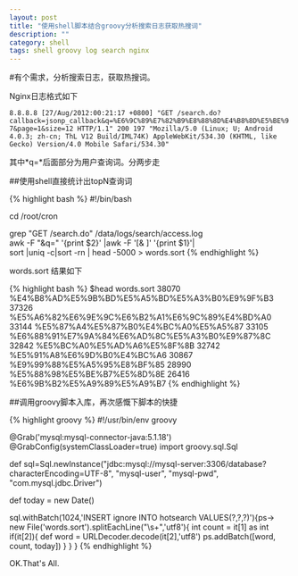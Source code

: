 ```yaml
---
layout: post
title: "使用shell脚本结合groovy分析搜索日志获取热搜词"
description: ""
category: shell 
tags: shell groovy log search nginx
---
```


#有个需求，分析搜索日志，获取热搜词。

Nginx日志格式如下

`
8.8.8.8 [27/Aug/2012:00:21:17 +0800] "GET /search.do?callback=jsonp_callback&q=%E6%9C%89%E7%82%B9%E8%88%8D%E4%B8%8D%E5%BE%97&page=1&size=12 HTTP/1.1" 200 197 "Mozilla/5.0 (Linux; U; Android 4.0.3; zh-cn; ThL V12 Build/IML74K) AppleWebKit/534.30 (KHTML, like Gecko) Version/4.0 Mobile Safari/534.30"
`

其中*q=*后面部分为用户查询词。分两步走

##使用shell直接统计出topN查询词

{% highlight bash %}
#!/bin/bash

cd /root/cron

grep  "GET /search.do" /data/logs/search/access.log  \
        awk -F "&q=" '{print $2}' |awk -F '[& ]' '{print $1}'| \
        sort |uniq -c|sort -rn | head -5000 > words.sort
{% endhighlight %}

words.sort 结果如下

{% highlight bash %}
$head words.sort
  38070 %E4%B8%AD%E5%9B%BD%E5%A5%BD%E5%A3%B0%E9%9F%B3
  37326 %E5%A6%82%E6%9E%9C%E6%B2%A1%E6%9C%89%E4%BD%A0
  33144 %E5%87%A4%E5%87%B0%E4%BC%A0%E5%A5%87
  33105 %E6%88%91%E7%9A%84%E6%AD%8C%E5%A3%B0%E9%87%8C
  32842 %E5%BC%A0%E5%AD%A6%E5%8F%8B
  32742 %E5%91%A8%E6%9D%B0%E4%BC%A6
  30867 %E9%99%88%E5%A5%95%E8%BF%85
  28990 %E5%88%98%E5%BE%B7%E5%8D%8E
  26416 %E6%9B%B2%E5%A9%89%E5%A9%B7
{% endhighlight %}




##调用groovy脚本入库，再次感慨下脚本的快捷

{% highlight groovy %}
#!/usr/bin/env groovy

@Grab('mysql:mysql-connector-java:5.1.18')
@GrabConfig(systemClassLoader=true)
import groovy.sql.Sql

def sql=Sql.newInstance("jdbc:mysql://mysql-server:3306/database?characterEncoding=UTF-8",
        "mysql-user", "mysql-pwd", "com.mysql.jdbc.Driver")

def today = new Date()

sql.withBatch(1024,'INSERT ignore INTO hotsearch VALUES(?,?,?)'){ps->
    new File('words.sort').splitEachLine("\\s+",'utf8'){
        int count = it[1] as int
        if(it[2]){
            def word = URLDecoder.decode(it[2],'utf8')
            ps.addBatch([word, count, today])
        }
    }
}
{% endhighlight %}


OK.That's All.

